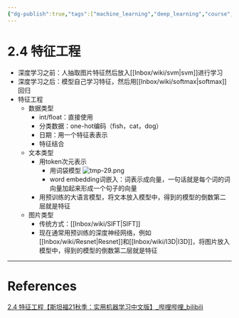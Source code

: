 ```yaml
---
{"dg-publish":true,"tags":["machine_learning","deep_learning","course","MIT"],"permalink":"/Inbox/study/人工智能/机器学习/MIT21秋课程/2.4 特征工程/","dgPassFrontmatter":true}
---
```




# 2.4 特征工程
- 深度学习之前：人抽取图片特征然后放入[[Inbox/wiki/svm\|svm]]进行学习
- 深度学习之后：模型自己学习特征，然后用[[Inbox/wiki/softmax\|softmax]]回归
- 特征工程
	- 数据类型
		- int/float：直接使用
		- 分类数据：one-hot编码（fish，cat，dog）
		- 日期：用一个特征表表示
		- 特征结合
	- 文本类型
		- 用token次元表示
			- 用词袋模型
			![tmp-29.png](/img/user/Assets/attachments/tmp/tmp-29.png)
			- word embedding词嵌入：词表示成向量，一句话就是每个词的词向量加起来形成一个句子的向量
		- 用预训练的大语言模型，将文本放入模型中，得到的模型的倒数第二层就是特征
	- 图片类型
		- 传统方式：[[Inbox/wiki/SIFT\|SIFT]]
		- 现在通常用预训练的深度神经网络，例如[[Inbox/wiki/Resnet\|Resnet]]和[[Inbox/wiki/I3D\|I3D]]，将图片放入模型中，得到的模型的倒数第二层就是特征
---
# References
[2.4 特征工程【斯坦福21秋季：实用机器学习中文版】_哔哩哔哩_bilibili](https://www.bilibili.com/video/BV1t44y1x7Hw/?spm_id_from=333.1387.collection.video_card.click&vd_source=73a67190a2e14f51c71c0fa447f094aa)